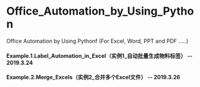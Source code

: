 # Office_Automation_by_Using_Python
Office Automation by Using Pythonf (For Excel, Word, PPT and PDF .....)
#### Example.1.Label_Automation_in_Excel（实例1_自动批量生成物料标签） -- 2019.3.24
#### Example.2.Merge_Excels（实例2_合并多个Excel文件） -- 2019.3.26
